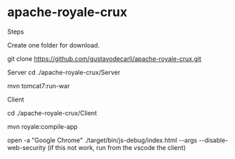 # apache-royale-crux


Steps

Create one folder for download.

git clone https://github.com/gustavodecarli/apache-royale-crux.git

Server 
cd ./apache-royale-crux/Server

mvn tomcat7:run-war


Client

cd ./apache-royale-crux/Client

mvn royale:compile-app
 
open -a "Google Chrome" ./target/bin/js-debug/index.html --args --disable-web-security 
(if this not work, run from the vscode the client)
